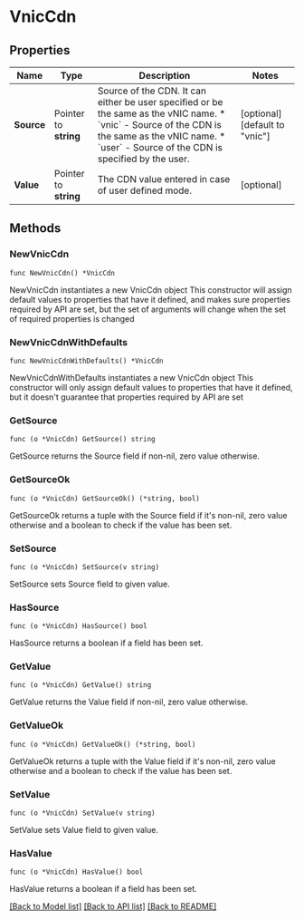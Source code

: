 # VnicCdn

## Properties

Name | Type | Description | Notes
------------ | ------------- | ------------- | -------------
**Source** | Pointer to **string** | Source of the CDN. It can either be user specified or be the same as the vNIC name. * &#x60;vnic&#x60; - Source of the CDN is the same as the vNIC name. * &#x60;user&#x60; - Source of the CDN is specified by the user. | [optional] [default to "vnic"]
**Value** | Pointer to **string** | The CDN value entered in case of user defined mode. | [optional] 

## Methods

### NewVnicCdn

`func NewVnicCdn() *VnicCdn`

NewVnicCdn instantiates a new VnicCdn object
This constructor will assign default values to properties that have it defined,
and makes sure properties required by API are set, but the set of arguments
will change when the set of required properties is changed

### NewVnicCdnWithDefaults

`func NewVnicCdnWithDefaults() *VnicCdn`

NewVnicCdnWithDefaults instantiates a new VnicCdn object
This constructor will only assign default values to properties that have it defined,
but it doesn't guarantee that properties required by API are set

### GetSource

`func (o *VnicCdn) GetSource() string`

GetSource returns the Source field if non-nil, zero value otherwise.

### GetSourceOk

`func (o *VnicCdn) GetSourceOk() (*string, bool)`

GetSourceOk returns a tuple with the Source field if it's non-nil, zero value otherwise
and a boolean to check if the value has been set.

### SetSource

`func (o *VnicCdn) SetSource(v string)`

SetSource sets Source field to given value.

### HasSource

`func (o *VnicCdn) HasSource() bool`

HasSource returns a boolean if a field has been set.

### GetValue

`func (o *VnicCdn) GetValue() string`

GetValue returns the Value field if non-nil, zero value otherwise.

### GetValueOk

`func (o *VnicCdn) GetValueOk() (*string, bool)`

GetValueOk returns a tuple with the Value field if it's non-nil, zero value otherwise
and a boolean to check if the value has been set.

### SetValue

`func (o *VnicCdn) SetValue(v string)`

SetValue sets Value field to given value.

### HasValue

`func (o *VnicCdn) HasValue() bool`

HasValue returns a boolean if a field has been set.


[[Back to Model list]](../README.md#documentation-for-models) [[Back to API list]](../README.md#documentation-for-api-endpoints) [[Back to README]](../README.md)


